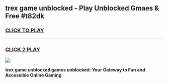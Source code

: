 
## trex game unblocked - Play Unblocked Gmaes & Free #t82dk
<h3>
<a href="https://news.freeplayer.one?title=trex_game_unblocked&ref=24F">CLICK TO PLAY</a></h3>
<hr>

<h3>
<a href="https://news.freeplayer.one?title=trex_game_unblocked&ref=24F">CLICK 2 PLAY</a>
  
</h3>

<a href="https://news.freeplayer.one?title=trex_game_unblocked&ref=24F/"><img src="https://clearcache.store/games.png"></a>


**trex game unblocked games unblocked: Your Gateway to Fun and Accessible Online Gaming**
